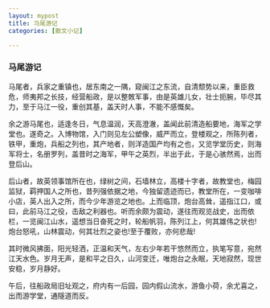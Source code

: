 ```yaml
---
layout: mypost
title: 马尾游记
categories: [散文小记]

---
```


### 马尾游记

马尾者，兵家之重镇也，居东南之一隅，窥闽江之东流，自清颓势以来，重臣救危，师夷邦之长技，经营船政，是以整敇军事，由是英雄儿女，壮士扼腕，毕尽其力，至于马江一役，重创其基，盖天时人事，不能不感慨矣。

余之游马尾也，适逢冬日，气息温润，天高澄澈，盖闻此前清造船要地，海军之学堂也。遂奇之。入博物馆，入门则见左公塑像，威严而立，登楼观之，所陈列者，铁甲，重炮，兵船之列也，其产地者，则洋造国产均有之也，又览学堂历史，则海军将士，名册罗列，盖昔时之海军，甲午之英烈，半出于此，于是心骇然焉，出而登后山。

后山者，故英领事馆所在也，绿树之间，石墙林立，高楼十字者，故教堂也，梅园监狱，羁押国人之所也，昔列强依据之地，今独留遗迹而已，教堂所在，一变咖啡小店，英人出入之所，而今少年游览之地也。上而临顶，炮台高耸，遥指江口，或曰，此前马江之役，击敌之利器也。听而余颇为震动，遂往而观览战史，出而依栏，一览闽江山水，遥想当日奋死之时，轮船帆羽，陈列江上，何其雄伟之状也!炮台怒吼，山林震动，何其壮烈之姿也!至于覆败，亦何悲哉!

其时微风拂面，阳光轻洒，正温和天气，左右少年若干悠然而立，执笔写意，宛然江天水色。岁月无声，是和平之日久，山河变迁，唯炮台之永眠，天地寂然，现世安稳，岁月静好。

午后，往船政局旧址观之，府内有一后园，园内假山流水，游鱼小荷，余尤喜之，出而游学堂，通隧道而反。

